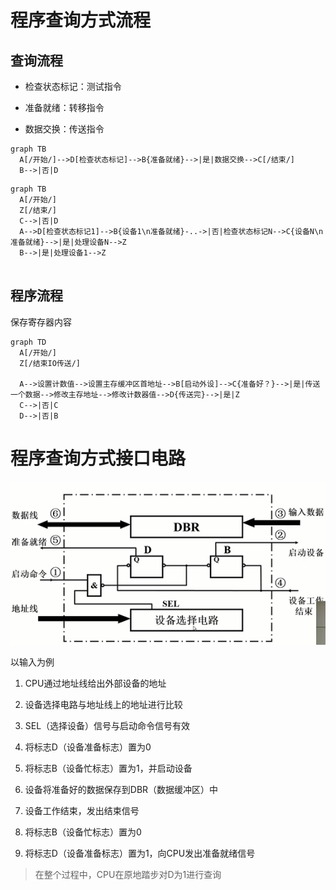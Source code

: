 # 程序查询方式流程

## 查询流程

- 检查状态标记：测试指令

- 准备就绪：转移指令

- 数据交换：传送指令

```mermaid
graph TB
  A[/开始/]-->D[检查状态标记]-->B{准备就绪}-->|是|数据交换-->C[/结束/]
  B-->|否|D
```

```mermaid
graph TB
  A[/开始/]
  Z[/结束/]
  C-->|否|D
  A-->D[检查状态标记1]-->B{设备1\n准备就绪}-..->|否|检查状态标记N-->C{设备N\n准备就绪}-->|是|处理设备N-->Z
  B-->|是|处理设备1-->Z
  
```

## 程序流程

保存寄存器内容

```mermaid
graph TD
  A[/开始/]  
  Z[/结束IO传送/]
  
  A-->设置计数值-->设置主存缓冲区首地址-->B[启动外设]-->C{准备好？}-->|是|传送一个数据-->修改主存地址-->修改计数器值-->D{传送完}-->|是|Z
  C-->|否|C
  D-->|否|B
```

# 程序查询方式接口电路

![image.png](images/5.4image.png)

以输入为例

1. CPU通过地址线给出外部设备的地址

2. 设备选择电路与地址线上的地址进行比较

3. SEL（选择设备）信号与启动命令信号有效

4. 将标志D（设备准备标志）置为0

5. 将标志B（设备忙标志）置为1，并启动设备

6. 设备将准备好的数据保存到DBR（数据缓冲区）中

7. 设备工作结束，发出结束信号

8. 将标志B（设备忙标志）置为0

9. 将标志D（设备准备标志）置为1，向CPU发出准备就绪信号

> 在整个过程中，CPU在原地踏步对D为1进行查询
